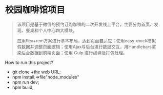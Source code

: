 # 校园咖啡馆项目

> 该项目是基于微信的预约订购咖啡的二次开发线上平台，主要分为首页、发现、餐桌和个人中心四大模块。
>
> 应用flex+rem方案进行基本布局，达到页面自适应；使用easy-mock模拟假数据并调整页面逻辑；使用Ajax与后台进行数据交互，用Handlebars渲染后台数据到前端页面；使用 Gulp 进行编译及打包处理。

How to run this project?

 - git clone +the web URL;
 - npm install;=>file"node_modules"
 - npm run dev;
 - npm build;
